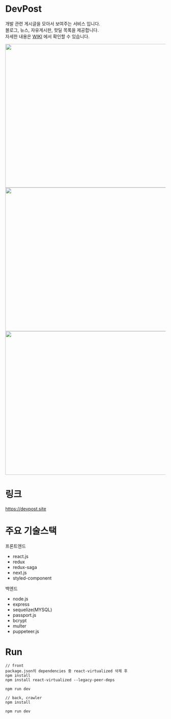 # DevPost

개발 관련 게시글을 모아서 보여주는 서비스 입니다.  
블로그, 뉴스, 자유게시판, 핫딜 목록을 제공합니다.  
자세한 내용은 <a href="https://github.com/rkdghwnd/DevPost/wiki/Final-App-View">WIKI</a> 에서 확인할 수 있습니다.

<img src="https://user-images.githubusercontent.com/13508988/232468465-4843374c-8dff-4ce8-8a5b-e705f3865ba1.gif"  width="600" height="450"/> <img src="https://user-images.githubusercontent.com/13508988/231684920-c31eb7f5-3211-4ee8-a2ee-eb8d36340648.gif"  width="600" height="450"/><img src="https://github.com/rkdghwnd/DevPost/assets/13508988/a2343ec2-6fe3-4e6e-80f5-9c06ae098c91"  width="600" height="450"/>


# 링크

https://devpost.site

# 주요 기술스택

프론트엔드

- react.js
- redux
- redux-saga
- next.js
- styled-component

백엔드

- node.js
- express
- sequelize(MYSQL)
- passport.js
- bcrypt
- multer
- puppeteer.js

# Run

<pre><code>// front
package.json의 dependencies 중 react-virtualized 삭제 후 
npm install
npm install react-virtualized --legacy-peer-deps

npm run dev

// back, crawler
npm install

npm run dev
</code></pre>
